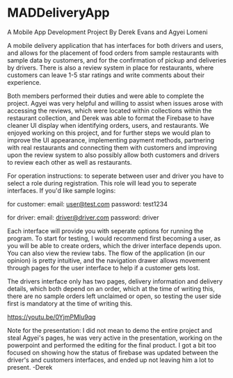 # MADDeliveryApp
A Mobile App Development Project By Derek Evans and Agyei Lomeni

A mobile delivery application that has interfaces for both drivers and users, and allows for the placement of food orders from sample restaurants with sample data by customers, and for the confirmation of pickup and deliveries by drivers. There is also a review system in place for restaurants, where customers can leave 1-5 star ratings and write comments about their experience.

Both members performed their duties and were able to complete the project. Agyei was very helpful and willing to assist when issues arose with accessing the reviews, which were located within collections within the restaurant collection, and Derek was able to format the Firebase to have cleaner UI display when identifying orders, users, and restaurants. We enjoyed working on this project, and for further steps we would plan to improve the UI appearance, implementing payment methods, partnering with real restaurants and connecting them with customers and improving upon the review system to also possibly allow both customers and drivers to review each other as well as restaurants.

For operation instructions: to seperate between user and driver you have to select a role during registration. This role will lead you to seperate interfaces. If you'd like sample logins:

for customer:
email: user@test.com
password: test1234

for driver:
email: driver@driver.com
password: driver

Each interface will provide you with seperate options for running the program. To start for testing, I would recommend first becoming a user, as you will be able to create orders, which the driver interface depends upon. You can also view the review tabs. The flow of the application (in our opinion) is pretty intuitive, and the navigation drawer allows movement through pages for the user interface to help if a customer gets lost.

The drivers interface only has two pages, delivery information and delivery details, which both depend on an order, which at the time of writing this, there are no sample orders left unclaimed or open, so testing the user side first is mandatory at the time of writing this. 


https://youtu.be/0YjmPMlu9qg

Note for the presentation: I did not mean to demo the entire project and steal Agyei's pages, he was very active in the presentation, working on the powerpoint and performed the editing for the final product. I got a bit too focused on showing how the status of firebase was updated between the driver's and customers interfaces, and ended up not leaving him a lot to present. -Derek
